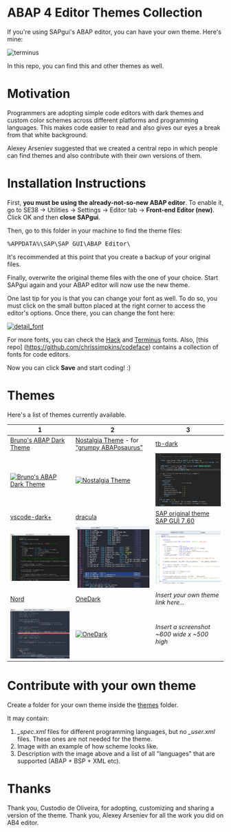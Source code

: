 # ABAP 4 Editor Themes Collection

If you're using SAPgui's ABAP editor, you can have your own theme. Here's mine:

![terminus](img/terminus.png)

In this repo, you can find this and other themes as well.

# Motivation

Programmers are adopting simple code editors with dark themes and custom color schemes across different platforms and programming languages. This makes code easier to read and also gives our eyes a break from that white background.

Alexey Arseniev suggested that we created a central repo in which people can find themes and also contribute with their own versions of them.

# Installation Instructions

First, **you must be using the already-not-so-new ABAP editor**. To enable it, go to SE38 -> Utilities -> Settings -> Editor tab -> **Front-end Editor (new)**. Click OK and then **close SAPgui**.

Then, go to this folder in your machine to find the theme files:

<pre>%APPDATA%\SAP\SAP GUI\ABAP Editor\</pre>

It's recommended at this point that you create a backup of your original files.

Finally, overwrite the original theme files with the one of your choice. Start SAPgui again and your ABAP editor will now use the new theme.

One last tip for you is that you can change your font as well. To do so, you must click on the small button placed at the right corner to access the editor's options. Once there, you can change the font here:

[![detail_font](img/detail_font.png)](img/detail_font.png)

For more fonts, you can check the [Hack](http://sourcefoundry.org/hack/) and [Terminus](http://terminus-font.sourceforge.net) fonts. Also, [this repo] (https://github.com/chrissimpkins/codeface) contains a collection of fonts for code editors.

Now you can click **Save** and start coding! :)

# Themes

Here's a list of themes currently available.

| 1 | 2 | 3 |
|------------|------------|--------------|
| [Bruno's ABAP Dark Theme](themes/brl-dark-editor) | [Nostalgia Theme](themes/nostalgia) - for [“grumpy ABAPosaurus”](https://blogs.sap.com/2017/08/01/old-new-abap-editor/?replytocom=385416#respond) | [tb-dark](themes/tb-dark/) |
|[![Bruno's ABAP Dark Theme](themes/brl-dark-editor/detail_print.png)](themes/brl-dark-editor) |[![Nostalgia Theme](themes/nostalgia/example.png)](themes/nostalgia) |[![tb-dark](themes/tb-dark/example.png)](themes/tb-dark) |
| [vscode-dark+](themes/vscode-dark+) | [dracula](themes/dracula/) | [SAP original theme SAP GUI 7.60](themes/original-760/) |
|[![vscode-dark+](themes/vscode-dark%2B/screenshot.png)](themes/vscode-dark%2B) |[![dracula](themes/dracula/example.png)](themes/dracula) |[![SAP original theme SAP GUI 7.60](themes/original-760/example.png)](themes/original-760) |
| [Nord](themes/nord/) |[OneDark](themes/OneDark)| *Insert your own theme link here...* |
|[![Nord](themes/nord/example.png)](themes/nord) |[![OneDark](https://user-images.githubusercontent.com/71790678/162677566-a2c60310-529d-4d58-85fb-905fe2225b69.png)](themes/OneDark)| *Insert a screenshot ~600 wide x ~500 high* |

# Contribute with your own theme

Create a folder for your own theme inside the [themes](themes/) folder.

It may contain:
1. *_spec.xml* files for different programming languages, but no *_user.xml* files. These ones are not needed for the theme.
2. Image with an example of how scheme looks like.
3. Description with the image above and a list of all "languages" that are supported (ABAP + BSP + XML etc).

# Thanks

Thank you, Custodio de Oliveira, for adopting, customizing and sharing a version of the theme. Thank you, Alexey Arseniev for all the work you did on AB4 editor.
